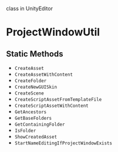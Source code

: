 class in UnityEditor
# ProjectWindowUtil

## Static Methods
- `CreateAsset`
- `CreateAssetWithContent`
- `CreateFolder`
- `CreateNewGUISkin`
- `CreateScene`
- `CreateScriptAssetFromTemplateFile`
- `CreateScriptAssetWithContent`
- `GetAncestors`
- `GetBaseFolders`
- `GetContainingFolder`
- `IsFolder`
- `ShowCreatedAsset`
- `StartNameEditingIfProjectWindowExists`

